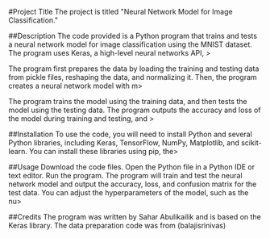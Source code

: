 #Project Title
The project is titled "Neural Network Model for Image Classification."

##Description
The code provided is a Python program that trains and tests a neural network model for image classification using the MNIST dataset. The program uses Keras, a high-level neural networks API, >

The program first prepares the data by loading the training and testing data from pickle files, reshaping the data, and normalizing it. Then, the program creates a neural network model with m>

The program trains the model using the training data, and then tests the model using the testing data. The program outputs the accuracy and loss of the model during training and testing, and >

##Installation
To use the code, you will need to install Python and several Python libraries, including Keras, TensorFlow, NumPy, Matplotlib, and scikit-learn. You can install these libraries using pip, the>

##Usage
Download the code files.
Open the Python file in a Python IDE or text editor.
Run the program.
The program will train and test the neural network model and output the accuracy, loss, and confusion matrix for the test data. You can adjust the hyperparameters of the model, such as the nu>

##Credits
The program was written by Sahar Abulikailik and is based on the Keras library.
The data preparation code was from (balajisrinivas)
